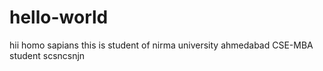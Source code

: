 # hello-world
hii homo sapians 
this is student of nirma university
ahmedabad 
CSE-MBA student
scsncsnjn
